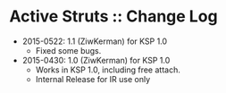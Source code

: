 # Active Struts :: Change Log

* 2015-0522: 1.1 (ZiwKerman) for KSP 1.0
	+ Fixed some bugs.
* 2015-0430: 1.0 (ZiwKerman) for KSP 1.0
	+ Works in KSP 1.0, including free attach.
	+ Internal Release for IR use only

